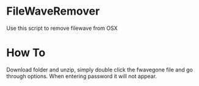 # FileWaveRemover
Use this script to remove filewave from OSX

# How To
Download folder and unzip, simply double click the fwavegone file and go through options.
When entering password it will not appear.

